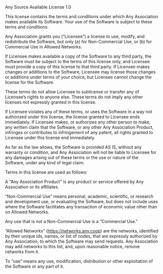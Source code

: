 Any Source Available License 1.0

This license contains the terms and conditions under which Any Association
makes available its Software. Your use of the Software is subject to these
terms and conditions.

Any Association grants you (“Licensee”) a license to use, modify, and
redistribute the Software, but only
(a) for Non-Commercial Use, or (b) for Commercial Use in Allowed Networks.

If Licensee makes available a copy of the Software to any third party,
the Software must be subject to the terms of this license only, and Licensee
must provide a copy of this license to that third party.
If Licensee makes changes or additions to the Software, Licensee may license
those changes or additions under terms of your choice, but Licensee cannot
change the license for the Software.

These terms do not allow Licensee to sublicense or transfer any of Licensee’s
rights to anyone else. These terms do not imply any other licenses not
expressly granted in this license.

If Licensee violates any of these terms, or uses the Software in a way not
authorized under this license, the license granted to Licensee ends
immediately.
If Licensee makes, or authorizes any other person to make, any written claim
that the Software, or any other Any Association Product, infringes or
contributes to infringement of any patent, all rights granted to Licensee
under this license end immediately.

As far as the law allows, the Software is provided AS IS,
without any warranty or condition, and Any Association will not be liable
to Licensee for any damages arising out of these terms or the use or nature
of the Software, under any kind of legal claim.

Terms in this license are used as follows:

A “Any Association Product” is any product or service offered by
Any Association or its affiliates.

“Non-Commercial Use” means personal, academic, scientific, or research and
development use, or evaluating the Software, but does not include uses where
the Software facilitates any transaction of economic value other than on
Allowed Networks.

Any use that is not a Non-Commercial Use is a “Commercial Use.”

“Allowed Networks” (https://networks.any.coop) are the networks,
identified by their unique ids, names, or list of nodes, that are expressly
authorized by Any Association, to which the Software may send requests.
Any Association may add networks to this list, and, upon reasonable notice,
remove networks from it.

To “use” means any use, modification, distribution or other exploitation of
the Software or any part of it.
